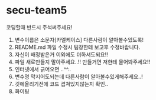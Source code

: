 # secu-team5


코딩할때 반드시 주석써주세요!
1. 변수이름은 소문자[카멜케이스] 다른사람이 알아볼수있도록!
2. README.md 파일 수정시 팀장한테 보고후 수정바랍니다.
3. 자신이 배정받은거 이외에도 더하셔도되요!!
4. 파일 새로만들지 말아주세요..!! 만들거면 저한테 물어봐주세요!!
5. 인터넷에서 긁어오면 ..^^..
6. 변수명 막지어도되는데 다른사람이 알아볼수있게해주세요..!
7. 깃에올리기전에 코드 겹쳐있지않는지 확인..
8. 화이팅
